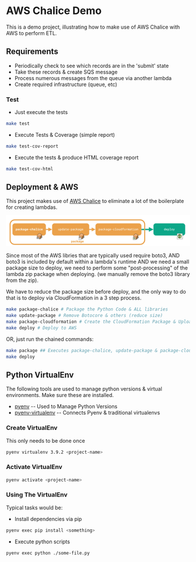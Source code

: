 # AWS Chalice Demo
This is a demo project, illustrating how to make use of AWS Chalice with AWS to perform ETL.

## Requirements
  * Periodically check to see which records are in the 'submit' state
  * Take these records & create SQS message
  * Process numerous messages from the queue via another lambda
  * Create required infrastructure (queue, etc)

### Test
 * Just execute the tests
```sh
make test
```

 * Execute Tests & Coverage (simple report)
```sh
make test-cov-report
```

 * Execute the tests & produce HTML coverage report
```sh
make test-cov-html
```

## Deployment & AWS
This project makes use of [AWS Chalice](https://aws.github.io/chalice/index.html) to eliminate a lot of the boilerplate for creating lambdas.

![deployment-pipeline](./docs/deploy-pipeline.jpg)

Since most of the AWS libries that are typically used require boto3, AND boto3 is included by default within a lambda's runtime AND we need a small package size to deploy, we need to perform some "post-processing" of the lambda zip package when deploying. (we manually remove the boto3 library from the zip).

We have to reduce the package size before deploy, and the only way to do that is to deploy via CloudFormation in a 3 step process.
```sh
make package-chalice # Package the Python Code & ALL libraries
make update-package # Remove Botocore & others (reduce size)
make package-cloudformation # Create the CloudFormation Package & Upload to S3
make deploy # Deploy to AWS
```
OR, just run the chained commands:
```sh
make package ## Executes package-chalice, update-package & package-cloudformation
make deploy 
```


## Python VirtualEnv
The following tools are used to manage python versions & virtual environments. Make sure these are installed.
 * [pyenv](https://github.com/pyenv/pyenv) -- Used to Manage Python Versions
 * [pyenv-virtualenv](https://github.com/pyenv/pyenv-virtualenv) -- Connects Pyenv & traditional virtualenvs

### Create VirtualEnv
This only needs to be done once
```sh
pyenv virtualenv 3.9.2 <project-name>
```

### Activate VirtualEnv
```sh
pyenv activate <project-name>
```

### Using The VirtualEnv
Typical tasks would be:
 * Install dependencies via pip
  ```sh
  pyenv exec pip install <something>
  ```
 * Execute python scripts
  ```sh
  pyenv exec python ./some-file.py
  ```
 